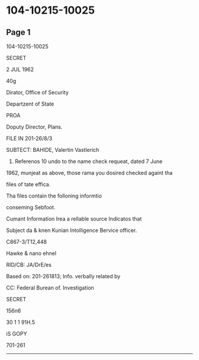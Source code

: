 # 104-10215-10025

## Page 1

104-10215-10025

SECRET

2 JUL 1962

40g

Dirator, Office of Security

Departzent of State

PROA

Doputy Director, Plans.

FILE IN 201-26/8/3

SUBTECT: BAHIDE, Valertin Vastlerich

1. Referenos 10 undo to the name check requeat, dated 7 June

1962, munjeat as above, those rama you dosired checked againt tha

files of tate effica.

Tha files contain the folloning informtio

conseming Sebfoot.

Cumant Information Irea a rellable source Indicatos that

Subject da & knen Kunian Intolligence Bervice officer.

C867-3/T12,448

Hawke & nano ehnel

RID/CB: JA/DrE/es

Based on: 201-261813; Info. verbally related by

CC: Federal Burean of. Investigation

SECRET

156n6

30 1 1 91H.5

iS GOPY

701-261

---

